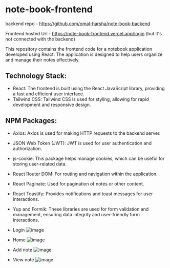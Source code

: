 # note-book-frontend

backend repo - https://github.com/omal-harsha/note-book-backend

Frontend hosted Url - https://note-book-frontend.vercel.app/login  (but it's not connected with the backend)

This repository contains the frontend code for a notebook application developed using React. The application is designed to help users organize and manage their notes effectively.

## Technology Stack:
+ React: The frontend is built using the React JavaScript library, providing a fast and efficient user interface.
+ Tailwind CSS: Tailwind CSS is used for styling, allowing for rapid development and responsive design.
## NPM Packages:
+ Axios: Axios is used for making HTTP requests to the backend server.
+ JSON Web Token (JWT): JWT is used for user authentication and authorization.
+ js-cookie: This package helps manage cookies, which can be useful for storing user-related data.
+ React Router DOM: For routing and navigation within the application.
+ React Paginate: Used for pagination of notes or other content.
+ React Toastify: Provides notifications and toast messages for user interactions.
+ Yup and Formik: These libraries are used for form validation and management, ensuring data integrity and user-friendly form interactions.

+ Login
![image](https://github.com/omal-harsha/note-book-frontend/assets/69068196/434bbcc7-cf57-4f12-8aeb-427552ffbe1d)
+ Home
![image](https://github.com/omal-harsha/note-book-frontend/assets/69068196/9b53608c-4ecf-4de2-ad6e-2b2394648540)
+ Add note
![image](https://github.com/omal-harsha/note-book-frontend/assets/69068196/afcbe800-8d54-41fc-911b-e9aa2b607ddc)
+ View note
![image](https://github.com/omal-harsha/note-book-frontend/assets/69068196/c4a6f30b-f3f9-4698-8398-54b5cb10d3dc)


